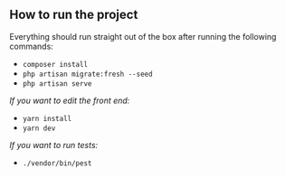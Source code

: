 ## How to run the project

Everything should run straight out of the box after running the following commands:

- `composer install`
- `php artisan migrate:fresh --seed`
- `php artisan serve`

*If you want to edit the front end:*
- `yarn install`
- `yarn dev`

*If you want to run tests:*
- `./vendor/bin/pest `

